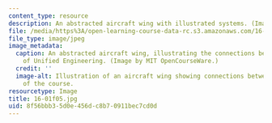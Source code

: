 ```yaml
---
content_type: resource
description: An abstracted aircraft wing with illustrated systems. (Image by MIT OCW.)
file: /media/https%3A/open-learning-course-data-rc.s3.amazonaws.com/16-01-unified-engineering-i-ii-iii-iv-fall-2005-spring-2006/8f56bbb35d0e456dc8b70911bec7cd0d_16-01f05.jpg
file_type: image/jpeg
image_metadata:
  caption: An abstracted aircraft wing, illustrating the connections between the disciplines
    of Unified Engineering. (Image by MIT OpenCourseWare.)
  credit: ''
  image-alt: Illustration of an aircraft wing showing connections between the disciplines
    of the course.
resourcetype: Image
title: 16-01f05.jpg
uid: 8f56bbb3-5d0e-456d-c8b7-0911bec7cd0d
---
```

